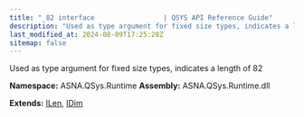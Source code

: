 ```yaml
---
title: "_82 interface                 | QSYS API Reference Guide"
description: "Used as type argument for fixed size types, indicates a length of 82  "
last_modified_at: 2024-08-09T17:25:28Z
sitemap: false
---
```


Used as type argument for fixed size types, indicates a length of 82 

**Namespace:** ASNA.QSys.Runtime
**Assembly:** ASNA.QSys.Runtime.dll

**Extends:** [ILen](/reference/runtime/qsys-runtime/i-len.html), [IDim](/reference/runtime/qsys-runtime/i-dim.html)
<br>
<br>
